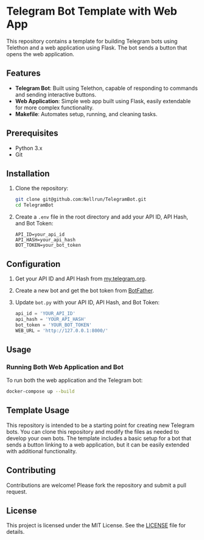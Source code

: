 # Telegram Bot Template with Web App

This repository contains a template for building Telegram bots using Telethon and a web application using Flask. The bot sends a button that opens the web application.

## Features

- **Telegram Bot**: Built using Telethon, capable of responding to commands and sending interactive buttons.
- **Web Application**: Simple web app built using Flask, easily extendable for more complex functionality.
- **Makefile**: Automates setup, running, and cleaning tasks.

## Prerequisites

- Python 3.x
- Git

## Installation

1. Clone the repository:

    ```bash
    git clone git@github.com:Nellrun/TelegramBot.git
    cd TelegramBot
    ```

2. Create a `.env` file in the root directory and add your API ID, API Hash, and Bot Token:

    ```dotenv
    API_ID=your_api_id
    API_HASH=your_api_hash
    BOT_TOKEN=your_bot_token
    ```


## Configuration

1. Get your API ID and API Hash from [my.telegram.org](https://my.telegram.org).
2. Create a new bot and get the bot token from [BotFather](https://t.me/BotFather).
3. Update `bot.py` with your API ID, API Hash, and Bot Token:

    ```python
    api_id = 'YOUR_API_ID'
    api_hash = 'YOUR_API_HASH'
    bot_token = 'YOUR_BOT_TOKEN'
    WEB_URL = 'http://127.0.0.1:8000/'
    ```

## Usage

### Running Both Web Application and Bot

To run both the web application and the Telegram bot:

```bash
docker-compose up --build
```

## Template Usage

This repository is intended to be a starting point for creating new Telegram bots. You can clone this repository and modify the files as needed to develop your own bots. The template includes a basic setup for a bot that sends a button linking to a web application, but it can be easily extended with additional functionality.



## Contributing

Contributions are welcome! Please fork the repository and submit a pull request.

## License

This project is licensed under the MIT License. See the [LICENSE](LICENSE) file for details.

